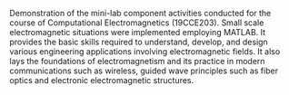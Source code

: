 Demonstration of the mini-lab component activities conducted for the course of Computational Electromagnetics (19CCE203). Small scale electromagnetic situations were implemented employing MATLAB. It provides the basic skills required to understand, develop, and design various engineering applications involving electromagnetic fields. It also lays the foundations of electromagnetism and its practice in modern communications such as wireless, guided wave principles such as fiber optics and electronic electromagnetic structures.
